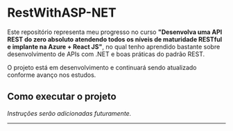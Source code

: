 # RestWithASP-NET

Este repositório representa meu progresso no curso **"Desenvolva uma API REST do zero absoluto atendendo todos os níveis de maturidade RESTful e implante na Azure + React JS"**,
no qual tenho aprendido bastante sobre desenvolvimento de APIs com .NET e boas práticas do padrão REST.

O projeto está em desenvolvimento e continuará sendo atualizado conforme avanço nos estudos.

## Como executar o projeto

*Instruções serão adicionadas futuramente.*

---



